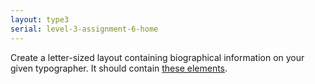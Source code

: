 ```yaml
---
layout: type3
serial: level-3-assignment-6-home
---
```

Create a letter-sized layout containing biographical information on your given typographer. It should contain [these elements](your-task.html).